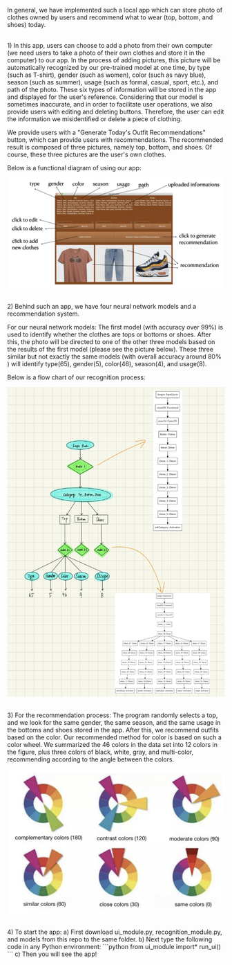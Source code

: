 In general, we have implemented such a local app which can store photo of clothes owned by users and recommend what to wear (top, bottom, and shoes) today.

<br>
1) In this app, users can choose to add a photo from their own computer (we need users to take a photo of their own clothes and store it in the computer) to our app. In the process of adding pictures, this picture will be automatically recognized by our pre-trained model at one time, by type (such as T-shirt), gender (such as women), color (such as navy blue), season (such as summer), usage (such as formal, casual, sport, etc.), and path of the photo. These six types of information will be stored in the app and displayed for the user's reference. Considering that our model is sometimes inaccurate, and in order to facilitate user operations, we also provide users with editing and deleting buttons. Therefore, the user can edit the information we misidentified or delete a piece of clothing.

We provide users with a "Generate Today's Outfit Recommendations" button, which can provide users with recommendations. The recommended result is composed of three pictures, namely top, bottom, and shoes. Of course, these three pictures are the user's own clothes.

Below is a functional diagram of using our app:

![ORP1](pictures/tutorial.png)

<br>
2) Behind such an app, we have four neural network models and a recommendation system.

For our neural network models: The first model (with accuracy over 99%) is used to identify whether the clothes are tops or bottoms or shoes. After this, the photo will be directed to one of the other three models based on the results of the first model (please see the picture below). These three similar but not exactly the same models (with overall accuracy around 80% ) will identify type(65), gender(5), color(46), season(4), and usage(8).

Below is a flow chart of our recognition process:

![ORP2](pictures/51109bb074d95c059f716e48786568f.jpg)

<br>
3) For the recommendation process: 
The program randomly selects a top, and we look for the same gender, the same season, and the same usage in the bottoms and shoes stored in the app. After this, we recommend outfits based on the color. Our recommended method for color is based on such a color wheel. We summarized the 46 colors in the data set into 12 colors in the figure, plus three colors of black, white, gray, and multi-color, recommending according to the angle between the colors.

![ORP2](pictures/IMG_0159.jpg)

<br>
4) To start the app: 
                   a) First download ui_module.py, recognition_module.py, and models from this repo to the same folder. 
                   b) Next type the following code in any Python environment:
                   ```python
                   from ui_module import*
                   run_ui()
                   ```
                   c) Then you will see the app!

